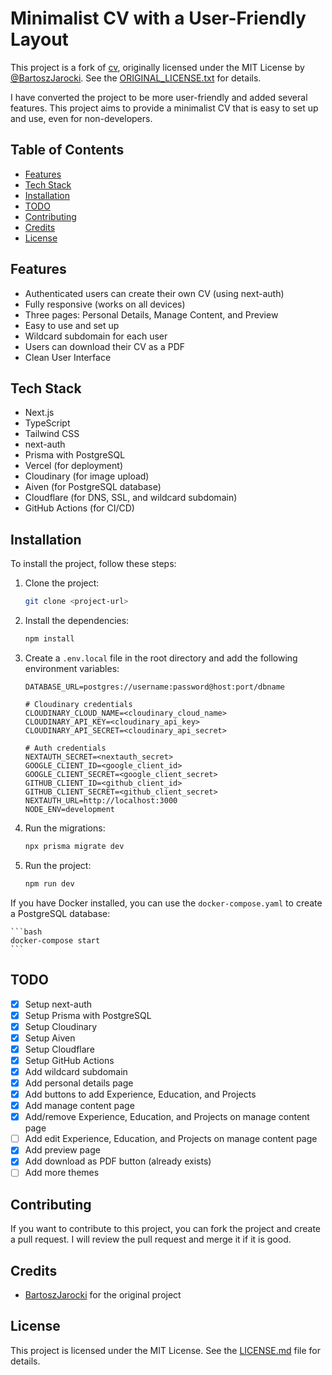 # Minimalist CV with a User-Friendly Layout

This project is a fork of [cv](https://github.com/BartoszJarocki/cv.git), originally licensed under the MIT License by [@BartoszJarocki](https://github.com/BartoszJarocki). See the [ORIGINAL_LICENSE.txt](./ORIGINAL_LICENSE.txt) for details.

I have converted the project to be more user-friendly and added several features. This project aims to provide a minimalist CV that is easy to set up and use, even for non-developers.

## Table of Contents
- [Features](#features)
- [Tech Stack](#tech-stack)
- [Installation](#installation)
- [TODO](#todo)
- [Contributing](#contributing)
- [Credits](#credits)
- [License](#license)

## Features

- Authenticated users can create their own CV (using next-auth)
- Fully responsive (works on all devices)
- Three pages: Personal Details, Manage Content, and Preview
- Easy to use and set up
- Wildcard subdomain for each user
- Users can download their CV as a PDF
- Clean User Interface

## Tech Stack

- Next.js
- TypeScript
- Tailwind CSS
- next-auth
- Prisma with PostgreSQL
- Vercel (for deployment)
- Cloudinary (for image upload)
- Aiven (for PostgreSQL database)
- Cloudflare (for DNS, SSL, and wildcard subdomain)
- GitHub Actions (for CI/CD)

## Installation

To install the project, follow these steps:

1. Clone the project:

    ```bash
    git clone <project-url>
    ```

2. Install the dependencies:

    ```bash
    npm install
    ```

3. Create a `.env.local` file in the root directory and add the following environment variables:

    ```env
    DATABASE_URL=postgres://username:password@host:port/dbname

    # Cloudinary credentials
    CLOUDINARY_CLOUD_NAME=<cloudinary_cloud_name>
    CLOUDINARY_API_KEY=<cloudinary_api_key>
    CLOUDINARY_API_SECRET=<cloudinary_api_secret>

    # Auth credentials
    NEXTAUTH_SECRET=<nextauth_secret>
    GOOGLE_CLIENT_ID=<google_client_id>
    GOOGLE_CLIENT_SECRET=<google_client_secret>
    GITHUB_CLIENT_ID=<github_client_id>
    GITHUB_CLIENT_SECRET=<github_client_secret>
    NEXTAUTH_URL=http://localhost:3000
    NODE_ENV=development
    ```

4. Run the migrations:

    ```bash
    npx prisma migrate dev
    ```

5. Run the project:

    ```bash
    npm run dev
    ```

If you have Docker installed, you can use the `docker-compose.yaml` to create a PostgreSQL database:

    ```bash
    docker-compose start
    ```

## TODO

- [x] Setup next-auth
- [x] Setup Prisma with PostgreSQL
- [x] Setup Cloudinary
- [x] Setup Aiven
- [x] Setup Cloudflare
- [x] Setup GitHub Actions
- [x] Add wildcard subdomain
- [x] Add personal details page
- [x] Add buttons to add Experience, Education, and Projects
- [x] Add manage content page
- [x] Add/remove Experience, Education, and Projects on manage content page
- [ ] Add edit Experience, Education, and Projects on manage content page
- [x] Add preview page
- [x] Add download as PDF button (already exists)
- [ ] Add more themes

## Contributing

If you want to contribute to this project, you can fork the project and create a pull request. I will review the pull request and merge it if it is good.

## Credits

- [BartoszJarocki](https://github.com/BartoszJarocki) for the original project

## License

This project is licensed under the MIT License. See the [LICENSE.md](LICENSE.md) file for details.
